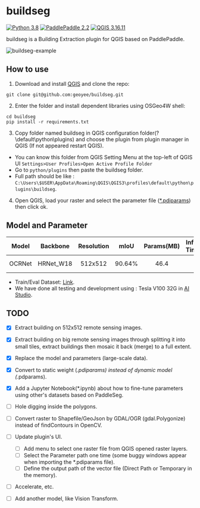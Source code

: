 # buildseg
[![Python 3.8](https://img.shields.io/badge/python-3.8-red.svg)](https://www.python.org/downloads/release/python-360/) 
[![PaddlePaddle 2.2](https://img.shields.io/badge/paddlepaddle-2.2-green.svg)](https://www.python.org/downloads/release/python-360/) 
[![QGIS 3.16.11](https://img.shields.io/badge/qgis-3.16.11-blue.svg)](https://www.python.org/downloads/release/python-360/)

buildseg is a Building Extraction plugin for QGIS based on PaddlePaddle.

![buildseg-example](https://user-images.githubusercontent.com/13020265/144725765-3650bb7d-5755-4c12-b1ff-50694520b6c4.gif)

## How to use
1. Download and install [QGIS](https://www.qgis.org/en/site/) and clone the repo:

``` git
git clone git@github.com:geoyee/buildseg.git
```

2. Enter the folder and install dependent libraries using OSGeo4W shell:

``` shell
cd buildseg
pip install -r requirements.txt
```

3. Copy folder named buildseg in QGIS configuration folder(?\default\python\plugins) and choose the plugin from plugin manager in QGIS (If not appeared restart QGIS).
- You can know this folder from QGIS Setting Menu at the top-left of QGIS UI `Settings>User Profiles>Open Active Profile Folder` 
- Go to `python/plugins` then paste the buildseg folder.
- Full path should be like : `C:\Users\$USER\AppData\Roaming\QGIS\QGIS3\profiles\default\python\plugins\buildseg`.

4. Open QGIS, load your raster and select the parameter file ([*.pdiparams](https://cloud.a-boat.cn:2021/share/3xda5wmV)) then click ok. 

## Model and Parameter

| Model  | Backbone  | Resolution |  mIoU  | Params(MB) | Inference Time(ms) |                            Links                             |
| :----: | :-------: | :--------: | :----: | :--------: | :----------------: | :----------------------------------------------------------: |
| OCRNet | HRNet_W18 |  512x512   | 90.64% |    46.4    |         /          | [Static Weight](https://cloud.a-boat.cn:2021/share/3xda5wmV) |

- Train/Eval Dataset: [Link](https://aistudio.baidu.com/aistudio/datasetdetail/102929).
- We have done all testing and development using : Tesla V100 32G in [AI Studio](https://aistudio.baidu.com/aistudio/index).

## TODO

- [x] Extract building on 512x512 remote sensing images.
- [x] Extract building on big remote sensing images through splitting it into small tiles, extract buildings then mosaic it back (merge) to a full extent.
- [x] Replace the model and parameters (large-scale data).
- [x] Convert to static weight (*.pdiparams) instead of dynamic model (*.pdparams).
- [x] Add a Jupyter Notebook(*.ipynb) about how to fine-tune parameters using other's datasets based on  PaddleSeg.
- [ ] Hole digging inside the polygons.
- [ ] Convert raster to Shapefile/GeoJson by GDAL/OGR (gdal.Polygonize) instead of findContours in OpenCV.
- [ ] Update plugin's UI.
    - [ ] Add menu to select one raster file from QGIS opened raster layers.
    - [ ] Select the Parameter path one time (some buggy windows appear when importing the *.pdiparams file).
    - [ ] Define the output path of the vector file (Direct Path or Temporary in the memory).
- [ ] Accelerate, etc.
- [ ] Add another model, like Vision Transform.

